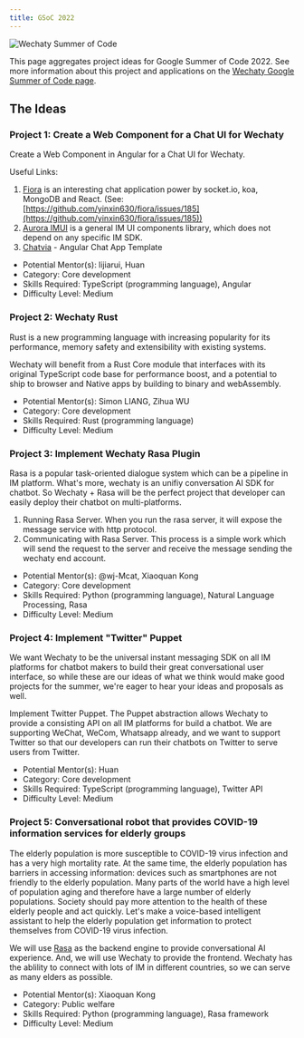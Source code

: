 ```yaml
---
title: GSoC 2022
---
```


![Wechaty Summer of Code](/img/docs/gsoc/wechaty-gsoc.png)

This page aggregates project ideas for Google Summer of Code 2022. See more information about this project and applications on the [Wechaty Google Summer of Code page](../).

## The Ideas

### Project 1: Create a Web Component for a Chat UI for Wechaty

Create a Web Component in Angular for a Chat UI for Wechaty.

Useful Links:

1. [Fiora](https://fiora.suisuijiang.com/) is an interesting chat application power by socket.io, koa, MongoDB and React. (See: [https://github.com/yinxin630/fiora/issues/185](https://github.com/yinxin630/fiora/issues/185))
2. [Aurora IMUI](https://github.com/jpush/aurora-imui) is a general IM UI components library, which does not depend on any specific IM SDK.
3. [Chatvia](https://themeforest.net/item/chatvia-angular-chat-app-template/28316331) - Angular Chat App Template

* Potential Mentor(s): lijiarui, Huan
* Category: Core development
* Skills Required: TypeScript (programming language), Angular
* Difficulty Level: Medium

### Project 2: Wechaty Rust

Rust is a new programming language with increasing popularity for its performance, memory safety and extensibility with existing systems.

Wechaty will benefit from a Rust Core module that interfaces with its original TypeScript code base for performance boost, and a potential to ship to browser and Native apps by building to binary and webAssembly.

* Potential Mentor(s): Simon LIANG, Zihua WU
* Category: Core development
* Skills Required: Rust (programming language)
* Difficulty Level: Medium

### Project 3: Implement Wechaty Rasa Plugin

Rasa is a popular task-oriented dialogue system which can be a pipeline in IM platform. What's more, wechaty is an unifiy conversation AI SDK for chatbot. So Wechaty + Rasa will be the perfect project that developer can easily deploy their chatbot on multi-platforms.

1. Running Rasa Server. When you run the rasa server, it will expose the message service with http protocol.
2. Communicating with Rasa Server. This process is a simple work which will send the request to the server and receive the message sending the wechaty end account.

* Potential Mentor(s): @wj-Mcat, Xiaoquan Kong
* Category: Core development
* Skills Required: Python (programming language), Natural Language Processing, Rasa
* Difficulty Level: Medium

### Project 4: Implement "Twitter" Puppet

We want Wechaty to be the universal instant messaging SDK on all IM platforms for chatbot makers to build their great conversational user interface, so while these are our ideas of what we think would make good projects for the summer, we're eager to hear your ideas and proposals as well.

Implement Twitter Puppet. The Puppet abstraction allows Wechaty to provide a consisting API on all IM platforms for build a chatbot. We are supporting WeChat, WeCom, Whatsapp already, and we want to support Twitter so that our developers can run their chatbots on Twitter to serve users from Twitter.

* Potential Mentor(s): Huan
* Category: Core development
* Skills Required: TypeScript (programming language), Twitter API
* Difficulty Level: Medium

### Project 5: Conversational robot that provides COVID-19 information services for elderly groups

The elderly population is more susceptible to COVID-19 virus infection and has a very high mortality rate. At the same time, the elderly population has barriers in accessing information: devices such as smartphones are not friendly to the elderly population. Many parts of the world have a high level of population aging and therefore have a large number of elderly populations. Society should pay more attention to the health of these elderly people and act quickly. Let's make a voice-based intelligent assistant to help the elderly population get information to protect themselves from COVID-19 virus infection.

We will use [Rasa](https://rasa.com) as the backend engine to provide conversational AI experience. And, we will use Wechaty to provide the frontend. Wechaty has the ablility to connect with lots of IM in different countries, so we can serve as many elders as possible.

* Potential Mentor(s): Xiaoquan Kong
* Category: Public welfare
* Skills Required: Python (programming language), Rasa framework
* Difficulty Level: Medium
